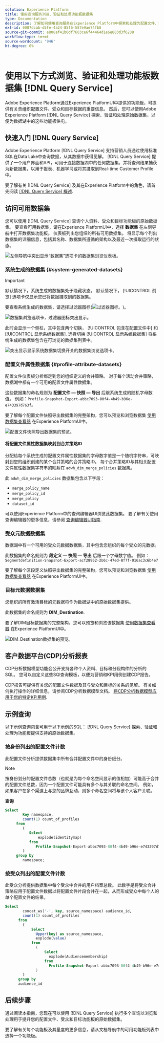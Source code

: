 ```yaml
---
solution: Experience Platform
title: 使用查询服务浏览、验证和处理功能板数据集
type: Documentation
description: 了解如何使用查询服务在Experience Platform中探索和处理为配置文件、受众和目标仪表板提供支持的原始数据集。
exl-id: 0087dcab-d5fe-4a24-85f6-587e9ae74fb8
source-git-commit: e808af41b0df7603ce6f44464d1e6e883d3f6208
workflow-type: tm+mt
source-wordcount: '946'
ht-degree: 0%

---
```


# 使用以下方式浏览、验证和处理功能板数据集 [!DNL Query Service]

Adobe Experience Platform通过Experience PlatformUI中提供的功能板，可提供有关贵组织配置文件、受众和目标数据的重要信息。 然后，您可以使用Adobe Experience Platform [!DNL Query Service] 探索、验证和处理原始数据集，以便为数据湖中的这些功能板供电。

## 快速入门 [!DNL Query Service]

Adobe Experience Platform [!DNL Query Service] 支持营销人员通过使用标准SQL在Data Lake中查询数据，从其数据中获得见解。 [!DNL Query Service] 提供了一个用户界面和API，可用于连接数据湖中的任何数据集，并将查询结果捕获为新数据集，以用于报表、机器学习或将其摄取到Real-time Customer Profile中。

要了解有关 [!DNL Query Service] 及其在Experience Platform中的角色，请首先阅读 [[!DNL Query Service] 概述](../query-service/home.md).

## 访问可用数据集

您可以使用 [!DNL Query Service] 查询个人资料、受众和目标功能板的原始数据集。 要查看可用数据集，请在Experience PlatformUI中，选择 **数据集** 在左侧导航中打开数据集功能板。 仪表板列出您组织的所有可用数据集。 将显示每个列出数据集的详细信息，包括其名称、数据集所遵循的架构以及最近一次摄取运行的状态。

![左侧导航中突出显示“数据集”选项卡的数据集浏览仪表板。](./images/query/browse-datasets.png)

### 系统生成的数据集 {#system-generated-datasets}

>[!IMPORTANT]
>
>默认情况下，系统生成的数据集处于隐藏状态。 默认情况下， [!UICONTROL 浏览] 选项卡仅显示您已将数据摄取到的数据集。

要查看系统生成的数据集，请选择过滤器图标(![过滤器图标。](./images/query/filter.png))。

![数据集浏览选项卡，过滤器图标突出显示。](./images/query/filter-datasets.png)

此时会显示一个侧栏，其中包含两个切换， [!UICONTROL 包含在配置文件中] 和 [!UICONTROL 显示系统数据集]. 选择切换 [!UICONTROL 显示系统数据集] 将系统生成的数据集包含在可浏览的数据集列表中。

![突出显示显示系统数据集切换开关的数据集浏览选项卡。](./images/query/show-system-datasets.png)

### 配置文件属性数据集 {#profile-attribute-datasets}

配置文件仪表板分析绑定到您的组织定义的合并策略。 对于每个活动合并策略，数据湖中都有一个可用的配置文件属性数据集。

这些数据集的命名规则为 **配置文件 — 快照 — 导出** 后跟系统生成的随机字母数值。 例如：`Profile-Snapshot-Export-abbc7093-80f4-4b49-b96e-e743397d763f`。

要了解每个配置文件快照导出数据集的完整架构，您可以预览和浏览数据集 [使用数据集查看器](../catalog/datasets/user-guide.md) 在Experience PlatformUI中。

![配置文件快照导出数据集的预览。](images/query/profile-attribute.png)

#### 将配置文件属性数据集映射到合并策略ID

分配给每个系统生成的配置文件属性数据集的字母数字值是一个随机字符串，可映射到您的组织创建的某个合并策略的合并策略ID。 每个合并策略ID与其相关配置文件属性数据集字符串的映射在 `adwh_dim_merge_policies` 数据集。

此 `adwh_dim_merge_policies` 数据集包含以下字段：

* `merge_policy_name`
* `merge_policy_id`
* `merge_policy`
* `dataset_id`

可以使用Experience Platform中的查询编辑器UI浏览此数据集。 要了解有关使用查询编辑器的更多信息，请参阅 [查询编辑器UI指南](../query-service/ui/user-guide.md).

### 受众元数据数据集

数据湖中有一个可用的受众元数据数据集，其中包含您组织的每个受众的元数据。

此数据集的命名规则为 **段定义 — 快照 — 导出** 后跟一个字母数字值。 例如：`Segmentdefinition-Snapshot-Export-acf28952-2b6c-47ed-8f7f-016ac3c6b4e7`

要了解每个区段定义快照导出数据集的完整架构，您可以预览和浏览数据集 [使用数据集查看器](../catalog/datasets/user-guide.md) 在Experience PlatformUI中。

### 目标元数据数据集

您组织的所有激活目标的元数据将作为数据湖中的原始数据集提供。

此数据集的命名规则为 **DIM_Destination**.

要了解DIM目标数据集的完整架构，您可以预览和浏览该数据集 [使用数据集查看器](../catalog/datasets/user-guide.md) 在Experience PlatformUI中。

![DIM_Destination数据集的预览。](images/query/destinations-metadata.png)

## 客户数据平台(CDP)分析报表

CDP分析数据模型功能会公开支持各种个人资料、目标和分段构件的分析的SQL。 您可以自定义这些SQl查询模板，以便为营销和KPI用例创建CDP报告。

CDP报告可提供有关您的配置文件数据及其与受众和目标的关系的见解。 有关如何执行操作的详细信息，请参阅CDP分析数据模型文档。 [将CDP分析数据模型应用于您的特定KPI用例](./cdp-insights-data-model.md).

## 示例查询

以下示例查询包含可用于以下示例的SQL： [!DNL Query Service] 探索、验证和处理为功能板提供支持的原始数据集。

### 按身份列出的配置文件计数

此配置文件分析提供数据集中所有合并配置文件中的身份细分。

>[!NOTE]
>
>按身份划分的配置文件总数（也就是为每个命名空间显示的值相加）可能高于合并的配置文件总数，因为一个配置文件可能具有多个与其关联的命名空间。 例如，如果客户在多个渠道上与您的品牌互动，则多个命名空间将与该个人客户关联。

**查询**

```sql
Select
        Key namespace,
        count(1) count_of_profiles
     from
        (
           Select
               explode(identitymap)
           from
              Profile-Snapshot-Export-abbc7093-80f4-4b49-b96e-e743397d763f
        )
     group by
        namespace;
```

### 按受众列出的配置文件计数

此受众分析提供数据集中每个受众中合并的用户档案总数。 此数字是将受众合并策略应用于配置文件数据以将配置文件片段合并在一起，从而形成受众中每个人的单个配置文件的结果。

```sql
Select          
        concat_ws('-', key, source_namespace) audience_id,
        count(1) count_of_profiles
      from
        (
            Select
              Upper(key) as source_namespace,
              explode(value)
            from
              (
                  Select
                    explode(Audiencemembership)
                  from
                    Profile-Snapshot-Export-abbc7093-80f4-4b49-b96e-e743397d763f
              )
        )
      group by
      audience_id
```

## 后续步骤

通过阅读本指南，您现在可以使用 [!DNL Query Service] 执行多个查询以浏览和处理用于提升您的配置文件、受众和目标功能板的原始数据集。

要了解有关每个功能板及其量度的更多信息，请从文档导航中的可用功能板列表中选择一个功能板。
